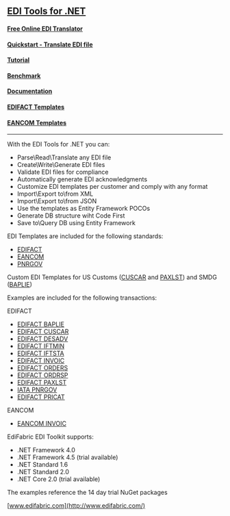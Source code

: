 ## [EDI Tools for .NET](https://www.edifabric.com/edi-framework-features.html) 

#### [Free Online EDI Translator](https://www.edifabric.com/edi-api.html)
#### [Quickstart - Translate EDI file](https://support.edifabric.com/hc/en-us/articles/360000280532)
#### [Tutorial](https://support.edifabric.com/hc/en-us/articles/360000291511-Tutorial-EDI-NET-Tools-Basics)
#### [Benchmark](https://support.edifabric.com/hc/en-us/articles/360002327372-EDI-Parser-Benchmark)
#### [Documentation](https://support.edifabric.com/hc/en-us)
#### [EDIFACT Templates](https://sowl.co/xWq30)
#### [EANCOM Templates](https://sowl.co/33H66)
----

With the EDI Tools for .NET you can:

* Parse\Read\Translate any EDI file
* Create\Write\Generate EDI files
* Validate EDI files for compliance
* Automatically generate EDI acknowledgments
* Customize EDI templates per customer and comply with any format
* Import\Export to\from XML
* Import\Export to\from JSON
* Use the templates as Entity Framework POCOs
* Generate DB structure wiht Code First
* Save to\Query DB using Entity Framework

EDI Templates are included for the following standards:

* [EDIFACT](https://support.edifabric.com/hc/en-us/sections/360000070531-EDIFACT-Resources)
* [EANCOM](https://support.edifabric.com/hc/en-us/articles/360000349012-EANCOM-templates-for-versions-D93A-D96A-and-D01B-)
* [PNRGOV](https://support.edifabric.com/hc/en-us/articles/360000349592-PNRGOV-templates)

Custom EDI Templates for US Customs ([CUSCAR](https://github.com/EdiFabric/EDIFACT-Examples/blob/master/EdiFabric.Examples.EDIFACT.Templates.D03B.USCustoms/EF_EDIFACT_D03B_CUSCAR.cs) and [PAXLST](https://github.com/EdiFabric/EDIFACT-Examples/blob/master/EdiFabric.Examples.EDIFACT.Templates.D03B.USCustoms/EF_EDIFACT_D03B_PAXLST.cs)) and SMDG ([BAPLIE](https://github.com/EdiFabric/EDIFACT-Examples/blob/master/EdiFabric.Examples.EDIFACT.Templates.D13B.SMDG/EF_EDIFACT_D13B_BAPLIE.cs))

Examples are included for the following transactions:

EDIFACT
* [EDIFACT BAPLIE](https://github.com/EdiFabric/EDIFACT-Examples/blob/master/EdiFabric.Examples.EDIFACT.BAPLIE/Program.cs)
* [EDIFACT CUSCAR](https://github.com/EdiFabric/EDIFACT-Examples/blob/master/EdiFabric.Examples.EDIFACT.CUSCAR/Program.cs)
* [EDIFACT DESADV](https://github.com/EdiFabric/EDIFACT-Examples/blob/master/EdiFabric.Examples.EDIFACT.DESADV/Program.cs)
* [EDIFACT IFTMIN](https://github.com/EdiFabric/EDIFACT-Examples/blob/master/EdiFabric.Examples.EDIFACT.IFTMIN/Program.cs)
* [EDIFACT IFTSTA](https://github.com/EdiFabric/EDIFACT-Examples/blob/master/EdiFabric.Examples.EDIFACT.IFTSTA/Program.cs)
* [EDIFACT INVOIC](https://github.com/EdiFabric/EDIFACT-Examples/blob/master/EdiFabric.Examples.EDIFACT.INVOIC/Program.cs)
* [EDIFACT ORDERS](https://github.com/EdiFabric/EDIFACT-Examples/blob/master/EdiFabric.Examples.EDIFACT.ORDERS/Program.cs)
* [EDIFACT ORDRSP](https://github.com/EdiFabric/EDIFACT-Examples/blob/master/EdiFabric.Examples.EDIFACT.ORDRSP/Program.cs)
* [EDIFACT PAXLST](https://github.com/EdiFabric/EDIFACT-Examples/blob/master/EdiFabric.Examples.EDIFACT.PAXLST/Program.cs)
* [IATA PNRGOV](https://github.com/EdiFabric/EDIFACT-Examples/blob/master/EdiFabric.Examples.EDIFACT.PNRGOV/Program.cs)
* [EDIFACT PRICAT](https://github.com/EdiFabric/EDIFACT-Examples/blob/master/EdiFabric.Examples.EDIFACT.PRICAT/Program.cs)

EANCOM
* [EANCOM INVOIC](https://github.com/EdiFabric/EDIFACT-Examples/blob/master/EdiFabric.Examples.EDIFACT.INVOIC.Syntax3/Program.cs)

EdiFabric EDI Toolkit supports:

* .NET Framework 4.0
* .NET Framework 4.5 (trial available)
* .NET Standard 1.6
* .NET Standard 2.0
* .NET Core 2.0 (trial available)

The examples reference the 14 day trial NuGet packages

[www.edifabric.com](http://www.edifabric.com/)
